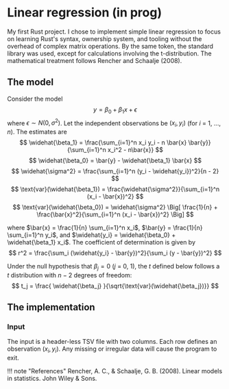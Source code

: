 # Linear regression (in prog)
My first Rust project. I chose to implement simple linear regression to focus on learning Rust's syntax, ownership system, and tooling without the overhead of complex matrix operations. By the same token, the standard library was used, except for calculations involving the t-distribution. The mathematical treatment follows Rencher and Schaalje (2008).

## The model
Consider the model
$$
y = \beta_0 + \beta_1 x + \epsilon
$$
where $\epsilon \sim N(0, \sigma^2)$. Let the independent observations be $(x_i, y_i)$ (for $i$ = 1, ..., $n$). The estimates are
$$
\widehat{\beta_1} = \frac{\sum_{i=1}^n x_i y_i - n \bar{x} \bar{y}}{\sum_{i=1}^n x_i^2 - n\bar{x}}
$$
$$
\widehat{\beta_0} = \bar{y} - \widehat{\beta_1} \bar{x}
$$
$$
\widehat{\sigma^2} = \frac{\sum_{i=1}^n (y_i - \widehat{y_i})^2}{n - 2}
$$
$$
\text{var}(\widehat{\beta_1}) = \frac{\widehat{\sigma^2}}{\sum_{i=1}^n (x_i - \bar{x})^2}
$$
$$
\text{var}(\widehat{\beta_0}) = \widehat{\sigma^2} \Big[ \frac{1}{n} + \frac{\bar{x}^2}{\sum_{i=1}^n (x_i - \bar{x})^2} \Big]
$$

where $\bar{x} = \frac{1}{n} \sum_{i=1}^n x_i$, $\bar{y} = \frac{1}{n} \sum_{i=1}^n y_i$, and $\widehat{y_i} = \widehat{\beta_0} + \widehat{\beta_1} x_i$. The coefficient of determination is given by
$$
r^2 = \frac{\sum_i (\widehat{y_i} - \bar{y})^2}{\sum_i (y - \bar{y})^2}
$$


Under the null hypothesis that $\beta_j = 0$ ($j$ = 0, 1), the $t$ defined below follows a $t$ distribution with $n - 2$ degrees of freedom:
$$
t_j = \frac{ \widehat{\beta_j} }{\sqrt{\text{var}(\widehat{\beta_j})}}
$$


## The implementation
### Input
The input is a header-less TSV file with two columns. Each row defines an observation $(x_i, y_i)$. Any missing or irregular data will cause the program to exit.





!!! note "References"
Rencher, A. C., & Schaalje, G. B. (2008). Linear models in statistics. John Wiley & Sons.